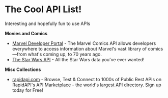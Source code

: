 # The Cool API List!
Interesting and hopefully fun to use APIs

**Movies and Comics**

* [Marvel Developer Portal](https://developer.marvel.com/) - The Marvel Comics API allows developers everywhere to access information about Marvel's vast library of comics—from what's coming up, to 70 years ago. 
* [The Star Wars API](https://swapi.co/) - All the Star Wars data you've ever wanted!

**Misc Collections**

* [rapidapi.com](https://rapidapi.com/) - Browse, Test & Connect to 1000s of Public Rest APIs on RapidAPI's API Marketplace - the world's largest API directory. Sign up today for Free!
